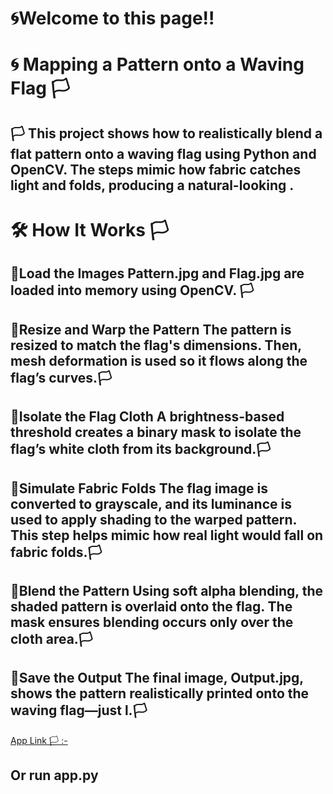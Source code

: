 # 🌀Welcome to this page!!

# 🌀 Mapping a Pattern onto a Waving Flag  🏳



##  🏳 This project shows how to realistically blend a flat pattern onto a waving flag using Python and OpenCV. The steps mimic how fabric catches light and folds, producing a natural-looking .

# 🛠️ How It Works 🏳


## 📌Load the Images Pattern.jpg and Flag.jpg are loaded into memory using OpenCV. 🏳

## 📌Resize and Warp the Pattern The pattern is resized to match the flag's dimensions. Then, mesh deformation is used so it flows along the flag’s curves.🏳

## 📌Isolate the Flag Cloth A brightness-based threshold creates a binary mask to isolate the flag’s white cloth from its background.🏳

## 📌Simulate Fabric Folds The flag image is converted to grayscale, and its luminance is used to apply shading to the warped pattern. This step helps mimic how real light would fall on fabric folds.🏳

## 📌Blend the Pattern Using soft alpha blending, the shaded pattern is overlaid onto the flag. The mask ensures blending occurs only over the cloth area.🏳

## 📌Save the Output The final image, Output.jpg, shows the pattern realistically printed onto the waving flag—just l.🏳
<aref>[App Link 🏳 :-](http://localhost:8501/)

## Or run app.py